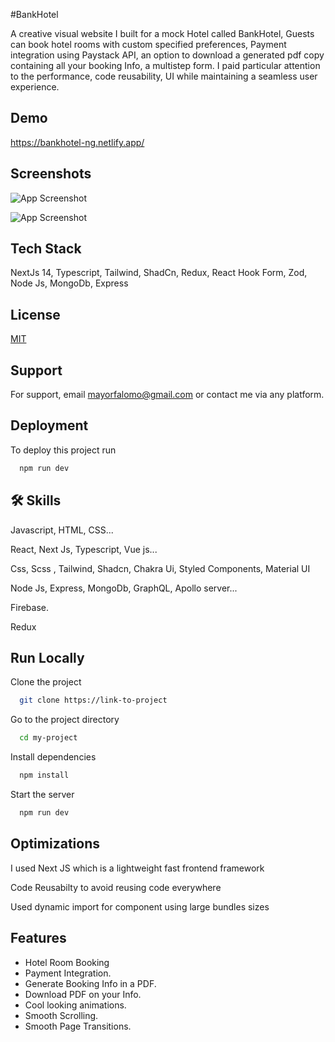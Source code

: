 
#BankHotel

A creative visual website I built for a mock Hotel called BankHotel, Guests can book hotel rooms with custom specified preferences, Payment integration using Paystack API, an option to download a generated pdf copy containing all your booking Info, a multistep form. I paid particular attention to the performance, code reusability, UI while maintaining a seamless user experience.
## Demo

https://bankhotel-ng.netlify.app/

## Screenshots

![App Screenshot](http://res.cloudinary.com/dsghy4siv/image/upload/v1719998132/jnldmiiac9rzpdz5p2nb.png)

![App Screenshot](https://res.cloudinary.com/dsghy4siv/image/upload/v1719998177/zpstfcptlfx6cewvtmrh.png)

## Tech Stack

NextJs 14, Typescript, Tailwind, ShadCn, Redux, React Hook Form, Zod, Node Js, MongoDb, Express



## License

[MIT](https://choosealicense.com/licenses/mit/)


## Support

For support, email mayorfalomo@gmail.com or contact me via any platform.


## Deployment

To deploy this project run

```bash
  npm run dev
```


## 🛠 Skills
Javascript, HTML, CSS...

React, Next Js, Typescript, Vue js...

Css, Scss , Tailwind, Shadcn, Chakra Ui, Styled Components, Material UI

Node Js, Express, MongoDb, GraphQL, Apollo server...

Firebase.

Redux
## Run Locally

Clone the project

```bash
  git clone https://link-to-project
```

Go to the project directory

```bash
  cd my-project
```

Install dependencies

```bash
  npm install
```

Start the server

```bash
  npm run dev
```


## Optimizations

I used Next JS which is a lightweight fast frontend framework

Code Reusabilty to avoid reusing code everywhere

Used dynamic import for component using large bundles sizes 

## Features

- Hotel Room Booking
- Payment Integration.
- Generate Booking Info in a PDF.
- Download PDF on your Info.
- Cool looking animations.
- Smooth Scrolling.
- Smooth Page Transitions.
